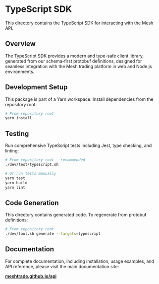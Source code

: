 # TypeScript SDK

This directory contains the TypeScript SDK for interacting with the Mesh API.

## Overview

The TypeScript SDK provides a modern and type-safe client library, generated from our schema-first protobuf definitions, designed for seamless integration with the Mesh trading platform in web and Node.js environments.

## Development Setup

This package is part of a Yarn workspace. Install dependencies from the repository root:

```bash
# From repository root
yarn install
```

## Testing

Run comprehensive TypeScript tests including Jest, type checking, and linting:

```bash
# From repository root - recommended
./dev/test/typescript.sh

# Or run tests manually
yarn test
yarn build
yarn lint
```

## Code Generation

This directory contains generated code. To regenerate from protobuf definitions:

```bash
# From repository root
./dev/tool.sh generate --targets=typescript
```

## Documentation

For complete documentation, including installation, usage examples, and API reference, please visit the main documentation site:

**[meshtrade.github.io/api](https://meshtrade.github.io/api)**
